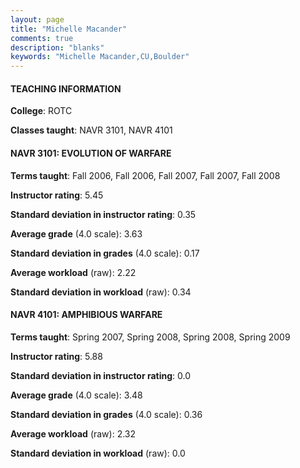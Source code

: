 ```yaml
---
layout: page
title: "Michelle Macander" 
comments: true
description: "blanks"
keywords: "Michelle Macander,CU,Boulder"
---
```

<head>
<script src="https://ajax.googleapis.com/ajax/libs/jquery/2.1.3/jquery.min.js"></script>
<script src="https://dl.dropboxusercontent.com/s/pc42nxpaw1ea4o9/highcharts.js?dl=0"></script>
<!-- <script src="../assets/js/highcharts.js"></script> -->
<style type="text/css">@font-face {
	font-family: "Bebas Neue";
	src: url(https://www.filehosting.org/file/details/544349/BebasNeue Regular.otf) format("opentype");
	}
	h1.Bebas { 
		font-family: "Bebas Neue", Verdana, Tahoma;
	}
</style>
</head>
	   
#### TEACHING INFORMATION

**College**: ROTC

**Classes taught**: NAVR 3101, NAVR 4101

#### NAVR 3101: EVOLUTION OF WARFARE

**Terms taught**: Fall 2006, Fall 2006, Fall 2007, Fall 2007, Fall 2008

**Instructor rating**: 5.45

**Standard deviation in instructor rating**: 0.35

**Average grade** (4.0 scale): 3.63

**Standard deviation in grades** (4.0 scale): 0.17

**Average workload** (raw): 2.22

**Standard deviation in workload** (raw): 0.34

#### NAVR 4101: AMPHIBIOUS WARFARE

**Terms taught**: Spring 2007, Spring 2008, Spring 2008, Spring 2009

**Instructor rating**: 5.88

**Standard deviation in instructor rating**: 0.0

**Average grade** (4.0 scale): 3.48

**Standard deviation in grades** (4.0 scale): 0.36

**Average workload** (raw): 2.32

**Standard deviation in workload** (raw): 0.0


